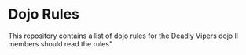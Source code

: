 Dojo Rules
==========

This repository contains a list of dojo rules for the Deadly Vipers dojo
ll members should read the rules"
